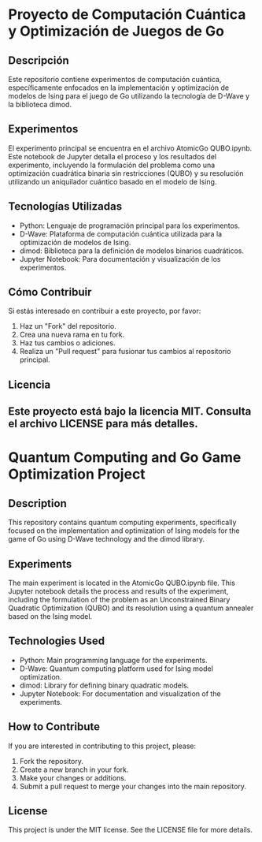# Proyecto de Computación Cuántica y Optimización de Juegos de Go

## Descripción

Este repositorio contiene experimentos de computación cuántica, específicamente enfocados en la implementación y optimización de modelos de Ising para el juego de Go utilizando la tecnología de D-Wave y la biblioteca dimod.

## Experimentos

El experimento principal se encuentra en el archivo AtomicGo QUBO.ipynb. Este notebook de Jupyter detalla el proceso y los resultados del experimento, incluyendo la formulación del problema como una optimización cuadrática binaria sin restricciones (QUBO) y su resolución utilizando un aniquilador cuántico basado en el modelo de Ising.

## Tecnologías Utilizadas

- Python: Lenguaje de programación principal para los experimentos.
- D-Wave: Plataforma de computación cuántica utilizada para la optimización de modelos de Ising.
- dimod: Biblioteca para la definición de modelos binarios cuadráticos.
- Jupyter Notebook: Para documentación y visualización de los experimentos.

## Cómo Contribuir

Si estás interesado en contribuir a este proyecto, por favor:

1. Haz un "Fork" del repositorio.
2. Crea una nueva rama en tu fork.
3. Haz tus cambios o adiciones.
4. Realiza un "Pull request" para fusionar tus cambios al repositorio principal.

## Licencia

Este proyecto está bajo la licencia MIT. Consulta el archivo LICENSE para más detalles.
----------------------------------------------------------------------------------

# Quantum Computing and Go Game Optimization Project

## Description

This repository contains quantum computing experiments, specifically focused on the implementation and optimization of Ising models for the game of Go using D-Wave technology and the dimod library.

## Experiments

The main experiment is located in the AtomicGo QUBO.ipynb file. This Jupyter notebook details the process and results of the experiment, including the formulation of the problem as an Unconstrained Binary Quadratic Optimization (QUBO) and its resolution using a quantum annealer based on the Ising model.

## Technologies Used

- Python: Main programming language for the experiments.
- D-Wave: Quantum computing platform used for Ising model optimization.
- dimod: Library for defining binary quadratic models.
- Jupyter Notebook: For documentation and visualization of the experiments.

## How to Contribute

If you are interested in contributing to this project, please:

1. Fork the repository.
2. Create a new branch in your fork.
3. Make your changes or additions.
4. Submit a pull request to merge your changes into the main repository.

## License

This project is under the MIT license. See the LICENSE file for more details.
